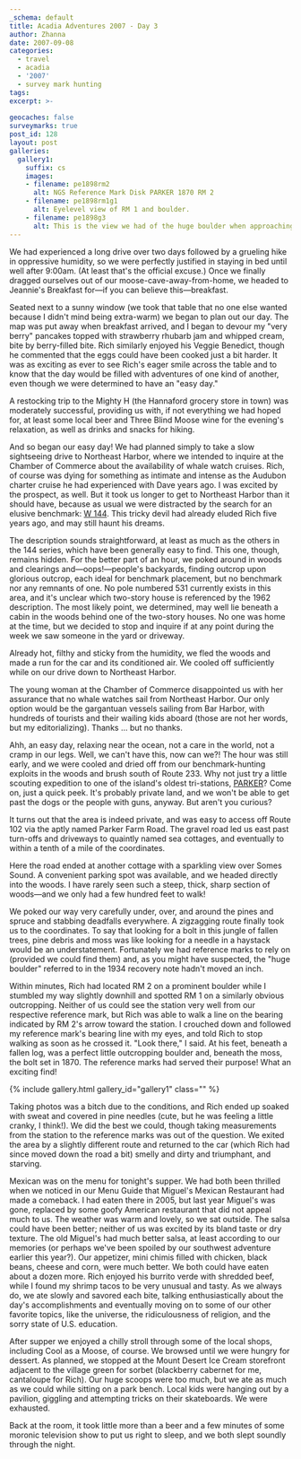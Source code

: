 ```yaml
---
_schema: default
title: Acadia Adventures 2007 - Day 3
author: Zhanna
date: 2007-09-08
categories:
  - travel
  - acadia
  - '2007'
  - survey mark hunting
tags:
excerpt: >- 
  
geocaches: false
surveymarks: true
post_id: 128
layout: post
galleries:
  gallery1:
    suffix: cs
    images:
    - filename: pe1898rm2
      alt: NGS Reference Mark Disk PARKER 1870 RM 2
    - filename: pe1898rm1g1
      alt: Eyelevel view of RM 1 and boulder.
    - filename: pe1898g3
      alt: This is the view we had of the huge boulder when approaching the station coordinates.
---
```


We had experienced a long drive over two days followed by a grueling hike in oppressive humidity, so we were perfectly justified in staying in bed until well after 9:00am.  (At least that's the official excuse.)  Once we finally dragged ourselves out of our moose-cave-away-from-home, we headed to Jeannie's Breakfast for—if you can believe this—breakfast.  

Seated next to a sunny window (we took that table that no one else wanted because I didn't mind being extra-warm) we began to plan out our day.  The map was put away when breakfast arrived, and I began to devour my "very berry" pancakes topped with strawberry rhubarb jam and whipped cream, bite by berry-filled bite.  Rich similarly enjoyed his Veggie Benedict, though he commented that the eggs could have been cooked just a bit harder.  It was as exciting as ever to see Rich's eager smile across the table and to know that the day would be filled with adventures of one kind of another, even though we were determined to have an "easy day."

A restocking trip to the Mighty H (the Hannaford grocery store in town) was moderately successful, providing us with, if not everything we had hoped for, at least some local beer and Three Blind Moose wine for the evening's relaxation, as well as drinks and snacks for hiking.  

And so began our easy day!  We had planned simply to take a slow sightseeing drive to Northeast Harbor, where we intended to inquire at the Chamber of Commerce about the availability of whale watch cruises.  Rich, of course was dying for something as intimate and intense as the Audubon charter cruise he had experienced with Dave years  ago. I was excited by the prospect, as well.  But it took us longer to get to Northeast Harbor than it should have, because as usual we were distracted by the search for an elusive benchmark: [W 144](http://www.ngs.noaa.gov/cgi-bin/ds_mark.prl?PidBox=pe0276).  This tricky devil had already eluded Rich five years ago, and may still haunt his dreams.

The description sounds straightforward, at least as much as the others in the 144 series, which have been generally easy to find.  This one, though, remains hidden.  For the better part of an hour, we poked around in woods and clearings and—oops!—people's backyards, finding outcrop upon glorious outcrop, each ideal for benchmark placement, but no benchmark nor any remnants of one.  No pole numbered 531 currently exists in this area, and it's unclear which two-story house is referenced by the 1962 description.  The most likely point, we determined, may well lie beneath a cabin in the woods behind one of the two-story houses.  No one was home at the time, but we decided to stop and inquire if at any point during the week we saw someone in the yard or driveway.  

Already hot, filthy and sticky from the humidity, we fled the woods and made a run for the car and its conditioned air.  We cooled off sufficiently while on our drive down to Northeast Harbor.  

The young woman at the Chamber of Commerce disappointed us with her assurance that no whale watches sail from Northeast Harbor.  Our only option would be the gargantuan vessels sailing from Bar Harbor, with hundreds of tourists and their wailing kids aboard (those are not her words, but my editorializing).  Thanks ... but no thanks.

Ahh, an easy day, relaxing near the ocean, not a care in the world, not a cramp in our legs.  Well, we can't have this, now can we?!  The hour was still early, and we were cooled and dried off from our benchmark-hunting exploits in the woods and brush south of Route 233.  Why not just try a little scouting expedition to one of the island's oldest tri-stations, [PARKER](http://www.ngs.noaa.gov/cgi-bin/ds_mark.prl?PidBox=pe1898)?  Come on, just a quick peek.  It's probably private land, and we won't be able to get past the dogs or the people with guns, anyway.  But aren't you curious?

It turns out that the area is indeed private, and was easy to access off Route 102 via the aptly named Parker Farm Road.  The gravel road led us east past turn-offs and driveways to quaintly named sea cottages, and eventually to within a tenth of a mile of the coordinates.  

Here the road ended at another cottage with a sparkling view over Somes Sound.  A convenient parking spot was available, and we headed directly into the woods.  I have rarely seen such a steep, thick, sharp section of woods—and we only had a few hundred feet to walk!  

We poked our way very carefully under, over, and around the pines and spruce and stabbing deadfalls everywhere.  A zigzagging route finally took us to the coordinates.  To say that looking for a bolt in this jungle of fallen trees, pine debris and moss was like looking for a needle in a haystack would be an understatement.  Fortunately we had reference marks to rely on (provided we could find them) and, as you might have suspected, the "huge boulder" referred to in the 1934 recovery note hadn't moved an inch.  

Within minutes, Rich had located RM 2 on a prominent boulder while I stumbled my way slightly downhill and spotted RM 1 on a similarly obvious outcropping.  Neither of us could see the station very well from our respective reference mark, but Rich was able to walk a line on the bearing indicated by RM 2's arrow toward the station.  I crouched down and followed my reference mark's bearing line with my eyes, and told Rich to stop walking as soon as he crossed it.  "Look there," I said.  At his feet, beneath a fallen log, was a perfect little outcropping boulder and, beneath the moss, the bolt set in 1870.  The reference marks had served their purpose!  What an exciting find!

{% include gallery.html gallery_id="gallery1" class="" %}

Taking photos was a bitch due to the conditions, and Rich ended up soaked with sweat and covered in pine needles (cute, but he was feeling a little cranky, I think!).  We did the best we could, though taking measurements from the station to the reference marks was out of the question.  We exited the area by a slightly different route and returned to the car (which Rich had since moved down the road a bit) smelly and dirty and triumphant, and starving.

Mexican was on the menu for tonight's supper.  We had both been thrilled when we noticed in our Menu Guide that Miguel's Mexican Restaurant had made a comeback.  I had eaten there in 2005, but last year Miguel's was gone, replaced by some goofy American restaurant that did not appeal much to us.  The weather was warm and lovely, so we sat outside.  The salsa could have been better; neither of us was excited by its bland taste or dry texture.  The old Miguel's had much better salsa, at least according to our memories (or perhaps we've been spoiled by our southwest adventure earlier this year?).  Our appetizer, mini chimis filled with chicken, black beans, cheese and corn, were much better.  We both could have eaten about a dozen more.  Rich enjoyed his burrito verde with shredded beef, while I found my shrimp tacos to be very unusual and tasty.  As we always do, we ate slowly and savored each bite, talking enthusiastically about the day's accomplishments and eventually moving on to some of our other favorite topics, like the universe, the ridiculousness of religion, and the sorry state of U.S. education.  

After supper we enjoyed a chilly stroll through some of the local shops, including Cool as a Moose, of course.  We browsed until we were hungry for dessert.  As planned, we stopped at the Mount Desert Ice Cream storefront adjacent to the village green for sorbet (blackberry cabernet for me, cantaloupe for Rich).  Our huge scoops were too much, but we ate as much as we could while sitting on a park bench.  Local kids were hanging out by a pavilion, giggling and attempting tricks on their skateboards.  We were exhausted.

Back at the room, it took little more than a beer and a few minutes of some moronic television show to put us right to sleep, and we both slept soundly through the night.